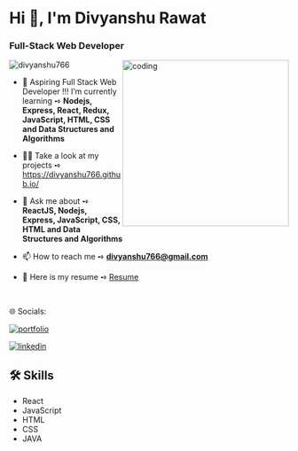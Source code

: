 <h1 align="left">Hi 👋, I'm Divyanshu Rawat</h1>
<h3 align="left">Full-Stack Web Developer</h3>
<img align="right" alt="coding" widht="200" height="300" src="https://camo.githubusercontent.com/40165a147c3dcea0fa1db780bb533fc5f98546ccfb9d5d05ddb2f429277f5348/68747470733a2f2f616e616c7974696373696e6469616d61672e636f6d2f77702d636f6e74656e742f75706c6f6164732f323031382f31322f646576656c6f7065722d6472696262626c652e676966](https://user-images.githubusercontent.com/74038190/212748842-9fcbad5b-6173-4175-8a61-521f3dbb7514.gif">
<p align="left"> <img src="https://komarev.com/ghpvc/?username=divyanshu766&label=Profile%20views&color=0e75b6&style=flat" alt="divyanshu766" /> </p>

- 🌱 Aspiring Full Stack Web Developer !!! I’m currently learning ➺ **Nodejs, Express, React, Redux, JavaScript, HTML, CSS and Data Structures and Algorithms**

- 👨‍💻 Take a look at my projects ➺ https://divyanshu766.github.io/

- 💬 Ask me about ➺ **ReactJS, Nodejs, Express, JavaScript, CSS, HTML and Data Structures and Algorithms**

- 📫 How to reach me ➺ **divyanshu766@gmail.com**
  
- 📝 Here is my resume ➺ [Resume](https://drive.google.com/file/d/1a5DTB0q4dsLUaWrY86tez4KsmygPIvCt/view?usp=sharing)
  
 <br/>

🌐 Socials:

[![portfolio](https://img.shields.io/badge/my_portfolio-000?style=for-the-badge&logo=ko-fi&logoColor=white)](https://divyanshu766.github.io/)

[![linkedin](https://img.shields.io/badge/linkedin-0A66C2?style=for-the-badge&logo=linkedin&logoColor=white)](https://www.linkedin.com/in/divyanshu-rawat/)

## 🛠 Skills

- React
- JavaScript
- HTML
- CSS
- JAVA
